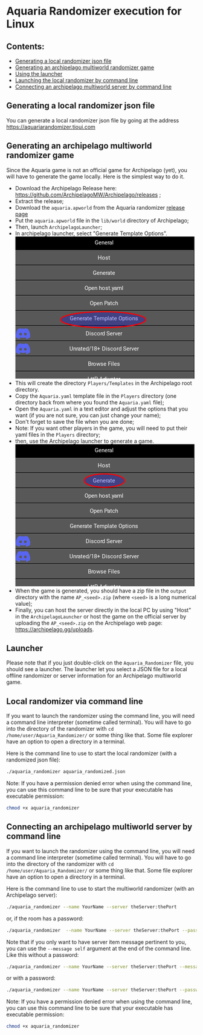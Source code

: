 # Aquaria Randomizer execution for Linux

## Contents:
* [Generating a local randomizer json file](#generating-a-local-randomizer-json-file)
* [Generating an archipelago multiworld randomizer game](#generating-an-archipelago-multiworld-randomizer-game)
* [Using the launcher](#launcher)
* [Launching the local randomizer by command line](#local-randomizer-via-command-line)
* [Connecting an archipelago multiworld server by command line](#connecting-an-archipelago-multiworld-server-by-command-line)

## Generating a local randomizer json file

You can generate a local randomizer json file by going at the address https://aquariarandomizer.tioui.com

## Generating an archipelago multiworld randomizer game

Since the Aquaria game is not an official game for Archipelago (yet), you will have to generate the game locally. Here is the simplest way to do it.

* Download the Archipelago Release here: https://github.com/ArchipelagoMW/Archipelago/releases ;
* Extract the release;
* Download the `aquaria.apworld` from the Aquaria randomizer [release page](https://github.com/tioui/Aquaria_Randomizer/releases)
* Put the `aquaria.apworld` file in the `lib/world` directory of Archipelago;
* Then, launch `ArchipelagoLauncher`;
* In archipelago launcher, select "Generate Template Options".
![Generate Template Options](images/template_archipelago.png)
* This will create the directory `Players/Templates` in the Archipelago root directory.
* Copy the `Aquaria.yaml` template file in the `Players` directory (one directory back from where you found the `Aquaria.yaml` file);
* Open the `Aquaria.yaml` in a text editor and adjust the options that you want (if you are not sure, you can just change your name);
* Don't forget to save the file when you are done;
* Note: If you want other players in the game, you will need to put their yaml files in the `Players` directory;
* then, use the Archipelago launcher to generate a game.
![Generate Game](images/generate_archipelago.png)
* When the game is generated, you should have a zip file in the `output` directory with the name `AP_<seed>.zip` (where `<seed>` is a long numerical value);
* Finally, you can host the server directly in the local PC by using "Host" in the `ArchipelagoLauncher` or host the game on the official server by uploading the `AP_<seed>.zip` on the Archipelago web page: https://archipelago.gg/uploads.

## Launcher

Please note that if you just double-click on the `Aquaria_Randomizer` file, you should see a launcher. The launcher let you select a JSON file for a local offline randomizer or server information for an Archipelago multiworld game.

## Local randomizer via command line

If you want to launch the randomizer using the command line, you will need a command line interpreter (sometime called terminal). You will have to go into the directory of the randomizer with `cd /home/user/Aquaria_Randomizer/` or some thing like that. Some file explorer have an option to open a directory in a terminal.

Here is the command line to use to start the local randomizer (with a randomized json file):

```bash
./aquaria_randomizer aquaria_randomized.json
```
Note: If you have a permission denied error when using the command line, you can use this command line to be
sure that your executable has executable permission:

```bash
chmod +x aquaria_randomizer
```

## Connecting an archipelago multiworld server by command line

If you want to launch the randomizer using the command line, you will need a command line interpreter (sometime called terminal). You will have to go into the directory of the randomizer with `cd /home/user/Aquaria_Randomizer/` or some thing like that. Some file explorer have an option to open a directory in a terminal.

Here is the command line to use to start the multiworld randomizer (with an Archipelago server):

```bash
./aquaria_randomizer --name YourName --server theServer:thePort
```

or, if the room has a password:

```bash
./aquaria_randomizer  --name YourName --server theServer:thePort --password thePassword
```

Note that if you only want to have server item message pertinent to you, you can use the `--message self` argument at the end of the command line. Like this without a password:

```bash
./aquaria_randomizer --name YourName --server theServer:thePort --message self
```

or with a password:
```bash
./aquaria_randomizer --name YourName --server theServer:thePort --password thePassword --message self
```

Note: If you have a permission denied error when using the command line, you can use this command line to be
sure that your executable has executable permission:

```bash
chmod +x aquaria_randomizer
```


